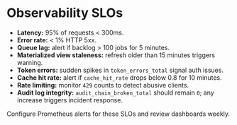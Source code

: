 # Observability SLOs

- **Latency:** 95% of requests < 300ms.
- **Error rate:** < 1% HTTP 5xx.
- **Queue lag:** alert if backlog > 100 jobs for 5 minutes.
- **Materialized view staleness:** refresh older than 15 minutes triggers warning.
- **Token errors:** sudden spikes in `token_errors_total` signal auth issues.
- **Cache hit rate:** alert if `cache_hit_rate` drops below 0.8 for 10 minutes.
- **Rate limiting:** monitor `429` counts to detect abusive clients.
- **Audit log integrity:** `audit_chain_broken_total` should remain `0`; any increase triggers incident response.

Configure Prometheus alerts for these SLOs and review dashboards weekly.
